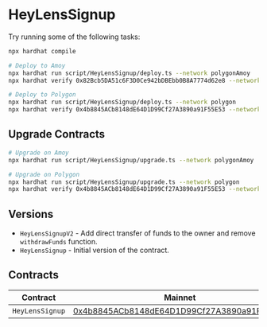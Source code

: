# HeyLensSignup

Try running some of the following tasks:

```sh
npx hardhat compile

# Deploy to Amoy
npx hardhat run script/HeyLensSignup/deploy.ts --network polygonAmoy
npx hardhat verify 0x82Bcb5DA51c6F3D0Ce942bDBEbb0B8A7774d62e8 --network polygonAmoy

# Deploy to Polygon
npx hardhat run script/HeyLensSignup/deploy.ts --network polygon
npx hardhat verify 0x4b8845ACb8148dE64D1D99Cf27A3890a91F55E53 --network polygon
```

## Upgrade Contracts

```sh
# Upgrade on Amoy
npx hardhat run script/HeyLensSignup/upgrade.ts --network polygonAmoy

# Upgrade on Polygon
npx hardhat run script/HeyLensSignup/upgrade.ts --network polygon
npx hardhat verify 0x4b8845ACb8148dE64D1D99Cf27A3890a91F55E53 --network polygon
```

## Versions

- `HeyLensSignupV2` - Add direct transfer of funds to the owner and remove `withdrawFunds` function.
- `HeyLensSignup` - Initial version of the contract.

## Contracts

| Contract        | Mainnet                                                                                                                         | Amoy                                                                                                                         |
| --------------- | ------------------------------------------------------------------------------------------------------------------------------- | ---------------------------------------------------------------------------------------------------------------------------- |
| `HeyLensSignup` | [0x4b8845ACb8148dE64D1D99Cf27A3890a91F55E53](https://www.oklink.com/polygon/address/0x4b8845ACb8148dE64D1D99Cf27A3890a91F55E53) | [0x82Bcb5DA51c6F3D0Ce942bDBEbb0B8A7774d62e8](https://www.oklink.com/amoy/address/0x82Bcb5DA51c6F3D0Ce942bDBEbb0B8A7774d62e8) |
